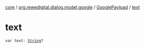[core](../../index.md) / [org.rewedigital.dialog.model.google](../index.md) / [GooglePayload](index.md) / [text](./text.md)

# text

`var text: `[`String`](https://kotlinlang.org/api/latest/jvm/stdlib/kotlin/-string/index.html)`?`